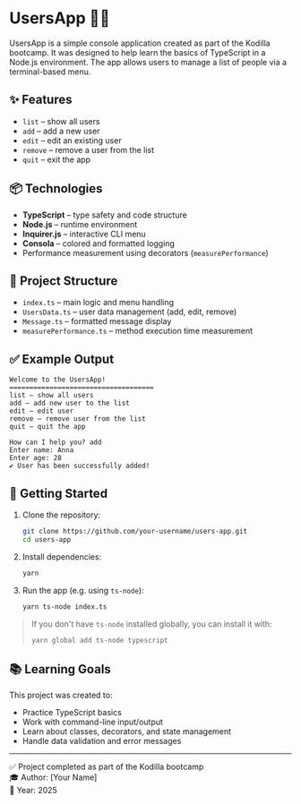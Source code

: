 # UsersApp 🧑‍💻

UsersApp is a simple console application created as part of the Kodilla bootcamp. It was designed to help learn the basics of TypeScript in a Node.js environment. The app allows users to manage a list of people via a terminal-based menu.

## ✨ Features

- `list` – show all users  
- `add` – add a new user  
- `edit` – edit an existing user  
- `remove` – remove a user from the list  
- `quit` – exit the app  

## 📦 Technologies

- **TypeScript** – type safety and code structure  
- **Node.js** – runtime environment  
- **Inquirer.js** – interactive CLI menu  
- **Consola** – colored and formatted logging  
- Performance measurement using decorators (`measurePerformance`)  

## 📁 Project Structure

- `index.ts` – main logic and menu handling  
- `UsersData.ts` – user data management (add, edit, remove)  
- `Message.ts` – formatted message display  
- `measurePerformance.ts` – method execution time measurement  

## ✅ Example Output

```
Welcome to the UsersApp!
====================================
list – show all users
add – add new user to the list
edit – edit user
remove – remove user from the list
quit – quit the app

How can I help you? add
Enter name: Anna
Enter age: 28
✔ User has been successfully added!
```

## 🚀 Getting Started

1. Clone the repository:
   ```bash
   git clone https://github.com/your-username/users-app.git
   cd users-app
   ```

2. Install dependencies:
   ```bash
   yarn
   ```

3. Run the app (e.g. using `ts-node`):
   ```bash
   yarn ts-node index.ts
   ```

> If you don't have `ts-node` installed globally, you can install it with:
> ```bash
> yarn global add ts-node typescript
> ```

## 📚 Learning Goals

This project was created to:
- Practice TypeScript basics
- Work with command-line input/output
- Learn about classes, decorators, and state management
- Handle data validation and error messages

---

✅ Project completed as part of the Kodilla bootcamp  
🎓 Author: [Your Name]  
📅 Year: 2025
